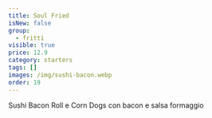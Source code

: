 ```yaml
---
title: Soul Fried
isNew: false
group:
  - fritti
visible: true
price: 12.9
category: starters
tags: []
images: /img/sushi-bacon.webp
order: 19
---
```

Sushi Bacon Roll e Corn Dogs con bacon e salsa formaggio